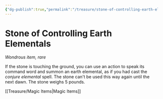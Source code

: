 ```yaml
---
{"dg-publish":true,"permalink":"/treasure/stone-of-controlling-earth-elementals/","dgHomeLink":false,"dgPassFrontmatter":true}
---
```



# Stone of Controlling Earth Elementals

*Wondrous item, rare*

If the stone is touching the ground, you can use an action to speak its command word and summon an earth elemental, as if you had cast the *conjure elemental* spell. The stone can't be used this way again until the next dawn. The stone weighs 5 pounds.


[[Treasure/Magic Items|Magic Items]]